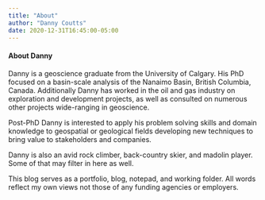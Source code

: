 ```yaml
---
title: "About"
author: "Danny Coutts"
date: 2020-12-31T16:45:00-05:00
---
```


#### About Danny

Danny is a geoscience graduate from the University of Calgary. His PhD focused on a basin-scale analysis of the Nanaimo Basin, British Columbia, Canada. Additionally Danny has worked in the oil and gas industry on exploration and development projects, as well as consulted on numerous other projects wide-ranging in geoscience.

Post-PhD Danny is interested to apply his problem solving skills and domain knowledge to geospatial or geological fields developing new techniques to bring value to stakeholders and companies. 

Danny is also an avid rock climber, back-country skier, and madolin player. Some of that may filter in here as well.

This blog serves as a portfolio, blog, notepad, and working folder. All words reflect my own views not those of any funding agencies or employers.